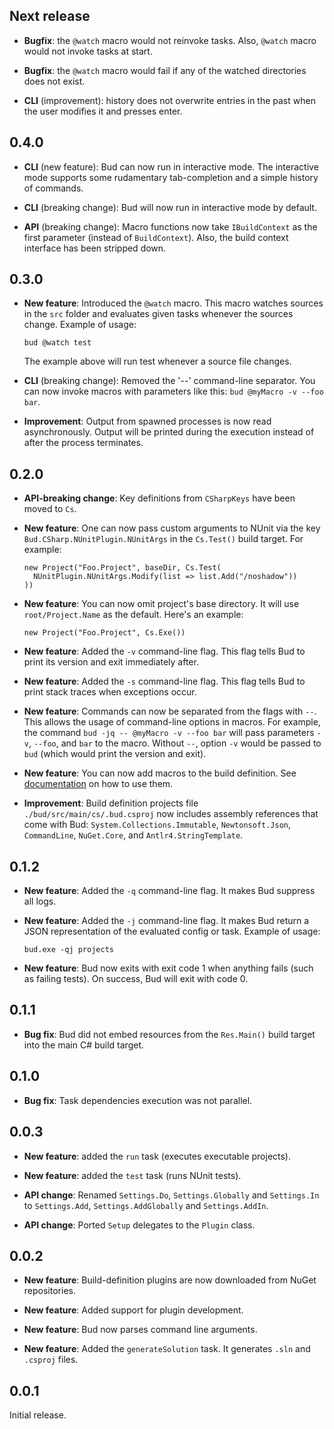 ## Next release

- __Bugfix__: the `@watch` macro would not reinvoke tasks. Also, `@watch` macro would not invoke tasks at start.

- __Bugfix__: the `@watch` macro would fail if any of the watched directories does not exist.

- __CLI__ (improvement): history does not overwrite entries in the past when the user modifies it and presses enter.

## 0.4.0

- __CLI__ (new feature): Bud can now run in interactive mode. The interactive mode supports some rudamentary tab-completion and a simple history of commands.

- __CLI__ (breaking change): Bud will now run in interactive mode by default.

- __API__ (breaking change): Macro functions now take `IBuildContext` as the first parameter (instead of `BuildContext`). Also, the build context interface has been stripped down.

## 0.3.0

- __New feature__: Introduced the `@watch` macro. This macro watches sources in the `src` folder and evaluates given tasks whenever the sources change. Example of usage:


    ```language-bash
    bud @watch test
    ```

    The example above will run test whenever a source file changes.

- __CLI__ (breaking change): Removed the '--' command-line separator. You can now invoke macros with parameters like this: `bud @myMacro -v --foo bar`.

- __Improvement__: Output from spawned processes is now read asynchronously. Output will be printed during the execution instead of after the process terminates.

## 0.2.0

- __API-breaking change__: Key definitions from `CSharpKeys` have been moved to `Cs`.

- __New feature__: One can now pass custom arguments to NUnit via the key `Bud.CSharp.NUnitPlugin.NUnitArgs` in the `Cs.Test()` build target. For example:

    ```language-csharp
    new Project("Foo.Project", baseDir, Cs.Test(
      NUnitPlugin.NUnitArgs.Modify(list => list.Add("/noshadow"))
    ))
    ```

- __New feature__: You can now omit project's base directory. It will use `root/Project.Name` as the default. Here's an example:

    ```language-csharp
    new Project("Foo.Project", Cs.Exe())
    ```

- __New feature__: Added the `-v` command-line flag. This flag tells Bud to print its version and exit immediately after.

- __New feature__: Added the `-s` command-line flag. This flag tells Bud to print stack traces when exceptions occur.

- __New feature__: Commands can now be separated from the flags with `--`. This allows the usage of command-line options in macros. For example, the command `bud -jq -- @myMacro -v --foo bar` will pass parameters `-v`, `--foo`, and `bar` to the macro. Without `--`, option `-v` would be passed to `bud` (which would print the version and exit).

- __New feature__: You can now add macros to the build definition. See [documentation](http://bud.urbas.si/Docs/Guide#Macros) on how to use them.

- __Improvement__: Build definition projects file `./bud/src/main/cs/.bud.csproj` now includes assembly references that come with Bud: `System.Collections.Immutable`, `Newtonsoft.Json`, `CommandLine`, `NuGet.Core`, and `Antlr4.StringTemplate`.

## 0.1.2

- __New feature__: Added the `-q` command-line flag. It makes Bud suppress all logs.

- __New feature__: Added the `-j` command-line flag. It makes Bud return a JSON representation of the evaluated config or task. Example of usage:

    ```
    bud.exe -qj projects
    ```

- __New feature__: Bud now exits with exit code 1 when anything fails (such as failing tests). On success, Bud will exit with code 0.

## 0.1.1

- __Bug fix__: Bud did not embed resources from the `Res.Main()` build target into the main C# build target.

## 0.1.0

- __Bug fix__: Task dependencies execution was not parallel.

## 0.0.3

- __New feature__: added the `run` task (executes executable projects).

- __New feature__: added the `test` task (runs NUnit tests).

- __API change__: Renamed `Settings.Do`, `Settings.Globally` and `Settings.In` to `Settings.Add`, `Settings.AddGlobally` and `Settings.AddIn`.

- __API change__: Ported `Setup` delegates to the `Plugin` class.

## 0.0.2

- __New feature__: Build-definition plugins are now downloaded from NuGet repositories.

- __New feature__: Added support for plugin development.

- __New feature__: Bud now parses command line arguments.

- __New feature__: Added the `generateSolution` task. It generates `.sln` and `.csproj` files.

## 0.0.1

Initial release.
